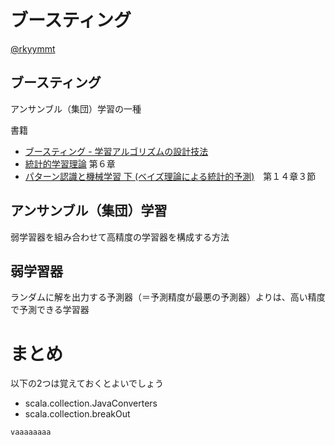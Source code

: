 # ブースティング

[@rkyymmt](https://twitter.com/rkyymmt)


## ブースティング

アンサンブル（集団）学習の一種

書籍
* [ブースティング - 学習アルゴリズムの設計技法](http://www.amazon.co.jp/dp/4627813317)
* [統計的学習理論](http://www.amazon.co.jp/dp/4061529056) 第６章
* [パターン認識と機械学習 下 (ベイズ理論による統計的予測)](http://www.amazon.co.jp/dp/4621061240)　第１４章３節


## アンサンブル（集団）学習

弱学習器を組み合わせて高精度の学習器を構成する方法


## 弱学習器

ランダムに解を出力する予測器（＝予測精度が最悪の予測器）よりは、高い精度で予測できる学習器


# まとめ

以下の2つは覚えておくとよいでしょう

* scala.collection.JavaConverters
* scala.collection.breakOut


```scala
vaaaaaaaa
```
